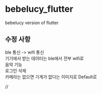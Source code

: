 # bebelucy_flutter

bebelucy version of flutter

## 수정 사항  
ble 통신 -> wifi 통신  
기기에서 받는 데이터는 ble에서 전부 wifi로  
음악 기능  
로그인 삭제  
카메라는 없으면 기계가 없다는 이미지로 Default로  

//